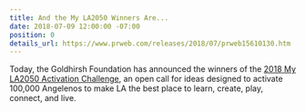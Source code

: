 ```yaml
---
title: And the My LA2050 Winners Are...
date: 2018-07-09 12:00:00 -07:00
position: 0
details_url: https://www.prweb.com/releases/2018/07/prweb15610130.htm
---
```


Today, the Goldhirsh Foundation has announced the winners of the [2018 My LA2050 Activation Challenge](https://activation.la2050.org), an open call for ideas designed to activate 100,000 Angelenos to make LA the best place to learn, create, play, connect, and live.


